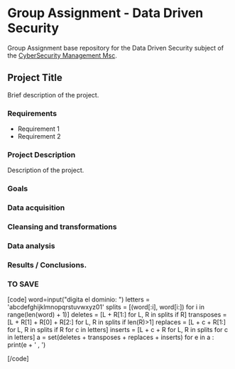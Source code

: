 # Group Assignment - Data Driven Security

Group Assignment base repository for the Data Driven Security subject of the [CyberSecurity Management Msc](https://www.talent.upc.edu/ing/professionals/presentacio/codi/221101/cybersecurity-management/).

## Project Title

Brief description of the project.

### Requirements

  - Requirement 1
  - Requirement 2
  
  
### Project Description

Description of the project. 

### Goals

### Data acquisition

### Cleansing and transformations

### Data analysis

### Results / Conclusions.


### TO SAVE

[code]
word=input("digita el dominio: ")
letters = 'abcdefghijklmnopqrstuvwxyz01'
splits = [(word[:i], word[i:])    for i in range(len(word) + 1)]
deletes = [L + R[1:]               for L, R in splits if R]
transposes = [L + R[1] + R[0] + R[2:] for L, R in splits if len(R)>1]
replaces = [L + c + R[1:]           for L, R in splits if R for c in letters]
inserts = [L + c + R               for L, R in splits for c in letters]
a = set(deletes + transposes + replaces + inserts)
for e in a :
	print(e + ' , ')

[/code]
